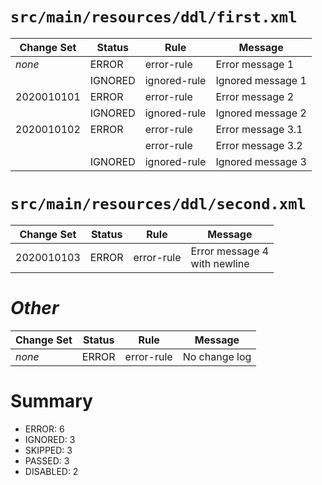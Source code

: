 # `src/main/resources/ddl/first.xml`
| Change Set | Status  | Rule         | Message           |
|------------|---------|--------------|-------------------|
| *none*     | ERROR   | error-rule   | Error message 1   |
|            | IGNORED | ignored-rule | Ignored message 1 |
| 2020010101 | ERROR   | error-rule   | Error message 2   |
|            | IGNORED | ignored-rule | Ignored message 2 |
| 2020010102 | ERROR   | error-rule   | Error message 3.1 |
|            |         | error-rule   | Error message 3.2 |
|            | IGNORED | ignored-rule | Ignored message 3 |

# `src/main/resources/ddl/second.xml`
| Change Set | Status | Rule       | Message         |
|------------|--------|------------|-----------------|
| 2020010103 | ERROR  | error-rule | Error message 4<br>with newline |

# *Other*
| Change Set | Status | Rule       | Message       |
|------------|--------|------------|---------------|
| *none*     | ERROR  | error-rule | No change log |

# Summary
* ERROR: 6
* IGNORED: 3
* SKIPPED: 3
* PASSED: 3
* DISABLED: 2
